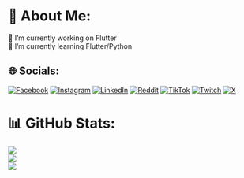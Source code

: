 # 💫 About Me:
🔭 I’m currently working on Flutter<br>🌱 I’m currently learning Flutter/Python


## 🌐 Socials:
[![Facebook](https://img.shields.io/badge/Facebook-%231877F2.svg?logo=Facebook&logoColor=white)](https://facebook.com/AhmedVStudio) [![Instagram](https://img.shields.io/badge/Instagram-%23E4405F.svg?logo=Instagram&logoColor=white)](https://instagram.com/AhmedVStudio) [![LinkedIn](https://img.shields.io/badge/LinkedIn-%230077B5.svg?logo=linkedin&logoColor=white)](https://linkedin.com/in/AhmedVStudio) [![Reddit](https://img.shields.io/badge/Reddit-%23FF4500.svg?logo=Reddit&logoColor=white)](https://reddit.com/user/AhmedVStudio) [![TikTok](https://img.shields.io/badge/TikTok-%23000000.svg?logo=TikTok&logoColor=white)](https://tiktok.com/@AhmedVStudio) [![Twitch](https://img.shields.io/badge/Twitch-%239146FF.svg?logo=Twitch&logoColor=white)](https://twitch.tv/AhmedVStudio) [![X](https://img.shields.io/badge/X-black.svg?logo=X&logoColor=white)](https://x.com/AhmedVStudio) 

# 📊 GitHub Stats:
![](https://github-readme-stats.vercel.app/api?username=AhmedVStudio&theme=dark&hide_border=false&include_all_commits=false&count_private=false)<br/>
![](https://github-readme-streak-stats.herokuapp.com/?user=AhmedVStudio&theme=dark&hide_border=false)<br/>
![](https://github-readme-stats.vercel.app/api/top-langs/?username=AhmedVStudio&theme=dark&hide_border=false&include_all_commits=false&count_private=false&layout=compact)

<!-- Proudly created with GPRM ( https://gprm.itsvg.in ) -->
